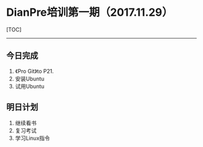 # DianPre培训第一期（2017.11.29）
[TOC]

* * *

## 今日完成
1. 《Pro Git》to P21.
2. 安装Ubuntu
3. 试用Ubuntu

## 明日计划
1. 继续看书
2. 复习考试
3. 学习Linux指令